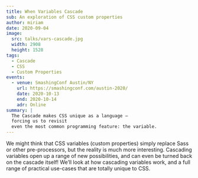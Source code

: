```yaml
---
title: When Variables Cascade
sub: An exploration of CSS custom properties
author: miriam
date: 2020-09-04
image:
  src: talks/vars-cascade.jpg
  width: 2908
  height: 1528
tags:
  - Cascade
  - CSS
  - Custom Properties
events:
  - venue: SmashingConf Austin/NY
    url: https://smashingconf.com/austin-2020/
    date: 2020-10-13
    end: 2020-10-14
    adr: Online
summary: |
  The Cascade makes CSS unique as a language – 
  forcing us to revisit 
  even the most common programming feature: the variable. 
---
```


We might think that CSS variables (custom properties) 
simply replace Sass or other pre-processors, 
but the reality is much more interesting. 
Cascading variables open up a range of new possibilities, 
and can even be turned back on the cascade itself! 
We’ll look at how cascading variables work, 
and a full range of practical use-cases that are totally unique to CSS.

